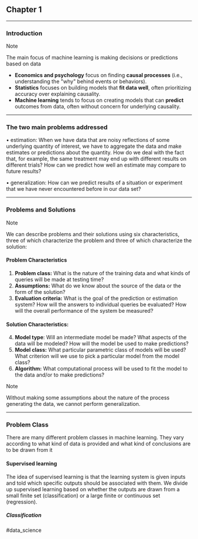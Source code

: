 ## Chapter 1
---
### Introduction

> [!NOTE]
> The main focus of machine learning is making decisions or predictions based on data

- **Economics and psychology** focus on finding **causal processes** (i.e., understanding the "why" behind events or behaviors).
- **Statistics** focuses on building models that **fit data well**, often prioritizing accuracy over explaining causality.
- **Machine learning** tends to focus on creating models that can **predict** outcomes from data, often without concern for underlying causality.
---
### The two main problems addressed

• estimation: When we have data that are noisy reflections of some underlying quantity of interest, we have to aggregate the data and make estimates or predictions about the quantity. How do we deal with the fact that, for example, the same treatment may end up with different results on different trials? How can we predict how well an estimate may compare to future results? 

• generalization: How can we predict results of a situation or experiment that we have never encountered before in our data set?

---
### Problems and Solutions

> [!NOTE]
> We can describe problems and their solutions using six characteristics, three of which characterize the problem and three of which characterize the solution: 

#### Problem Characteristics

1. **Problem class:** What is the nature of the training data and what kinds of queries will be made at testing time? 
2. **Assumptions:** What do we know about the source of the data or the form of the solution? 
3. **Evaluation criteria:** What is the goal of the prediction or estimation system? How will the answers to individual queries be evaluated? How will the overall performance of the system be measured?

#### Solution Characteristics:

4. **Model type**: Will an intermediate model be made? What aspects of the data will be modeled? How will the model be used to make predictions? 
5. **Model class:** What particular parametric class of models will be used? What criterion will we use to pick a particular model from the model class? 
6. **Algorithm:** What computational process will be used to fit the model to the data and/or to make predictions?

> [!NOTE]
> Without making some assumptions about the nature of the process generating the data, we cannot perform generalization.

---
### Problem Class

There are many different problem classes in machine learning. They vary according to what kind of data is provided and what kind of conclusions are to be drawn from it

#### Supervised learning

The idea of supervised learning is that the learning system is given inputs and told which specific outputs should be associated with them. We divide up supervised learning based on whether the outputs are drawn from a small finite set (classification) or a large finite or continuous set (regression).

##### Classification



#data_science 